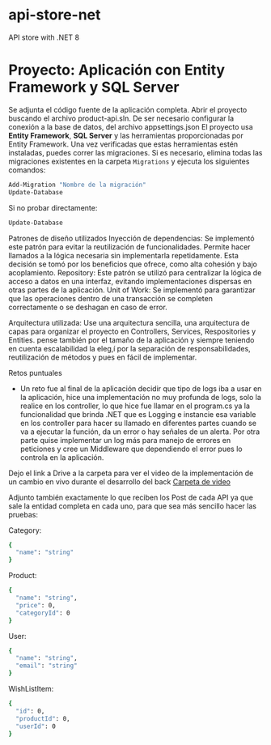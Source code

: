 # api-store-net
API store with .NET 8

# Proyecto: Aplicación con Entity Framework y SQL Server

Se adjunta el código fuente de la aplicación completa.
Abrir el proyecto buscando el archivo product-api.sln.
De ser necesario configurar la conexión a la base de datos, del archivo appsettings.json
El proyecto usa **Entity Framework**, **SQL Server** y las herramientas proporcionadas por Entity Framework. Una vez verificadas que estas herramientas estén instaladas, puedes correr las migraciones. Si es necesario, elimina todas las migraciones existentes en la carpeta `Migrations` y ejecuta los siguientes comandos:

```bash
Add-Migration "Nombre de la migración"
Update-Database
```

Si no probar directamente:

```bash
Update-Database
```

Patrones de diseño utilizados
Inyección de dependencias: Se implementó este patrón para evitar la reutilización de funcionalidades. Permite hacer llamados a la lógica necesaria sin implementarla repetidamente. Esta decisión se tomó por los beneficios que ofrece, como alta cohesión y bajo acoplamiento.
Repository: Este patrón se utilizó para centralizar la lógica de acceso a datos en una interfaz, evitando implementaciones dispersas en otras partes de la aplicación.
Unit of Work: Se implementó para garantizar que las operaciones dentro de una transacción se completen correctamente o se deshagan en caso de error.

Arquitectura utilizada:
Use una arquitectura sencilla, una arquitectura de capas para organizar el proyecto en Controllers, Services, Respositories y Entities. pense también por el tamaño de la aplicación y siempre teniendo en cuenta escalabilidad la eleg,í por la separación de responsabilidades, reutilización de métodos y pues en fácil de implementar.

Retos puntuales
- Un reto fue al final de la aplicación decidir que tipo de logs iba a usar en la aplicación, hice una implementación no muy profunda de logs, solo la realice en los controller, lo que hice fue llamar en el program.cs ya la funcionalidad que brinda .NET que es Logging e instancie esa variable en los controller para hacer su llamado en diferentes partes cuando se va a ejecutar la función, da un error o hay señales de un alerta. Por otra parte quise implementar un log más para manejo de errores en peticiones y cree un Middleware que dependiendo el error pues lo controla en la aplicación.

Dejo el link a Drive a la carpeta para ver el video de la implementación de un cambio en vivo durante el desarrollo del back
[Carpeta de video](https://drive.google.com/drive/folders/1SlClSMMwvhhT0IRCqzuWNI7RugHFFFNK?usp=sharing)

Adjunto también exactamente lo que reciben los Post de cada API ya que sale la entidad completa en cada uno, para que sea más sencillo hacer las pruebas:

Category:
```bash
{
  "name": "string"
}
```

Product:
```bash
{
  "name": "string",
  "price": 0,
  "categoryId": 0
}
```
User:
```bash
{
  "name": "string",
  "email": "string"
}
```
WishListItem:
```bash
{
  "id": 0,
  "productId": 0,
  "userId": 0
}
```

